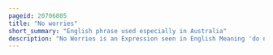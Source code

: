 ```yaml
---
pageid: 20706805
title: "No worries"
short_summary: "English phrase used especially in Australia"
description: "No Worries is an Expression seen in English Meaning 'do not worry about that', 'that's all Right', 'forget about it' or 'sure Thing'. It is similar to the american English 'no Problem'. The Phrase is widely used in australian and New Zealand Speech and represents a Feeling of Friendliness, good Humour, Optimism and 'Mateship' in australian Culture. The Phrase has been referred to as Australia's national Motto."
---
```

